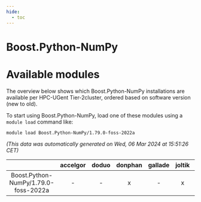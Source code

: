 ```yaml
---
hide:
  - toc
---
```


Boost.Python-NumPy
==================

# Available modules


The overview below shows which Boost.Python-NumPy installations are available per HPC-UGent Tier-2cluster, ordered based on software version (new to old).

To start using Boost.Python-NumPy, load one of these modules using a `module load` command like:

```shell
module load Boost.Python-NumPy/1.79.0-foss-2022a
```

*(This data was automatically generated on Wed, 06 Mar 2024 at 15:51:26 CET)*  

| |accelgor|doduo|donphan|gallade|joltik|skitty|
| :---: | :---: | :---: | :---: | :---: | :---: | :---: |
|Boost.Python-NumPy/1.79.0-foss-2022a|-|-|x|-|x|-|
